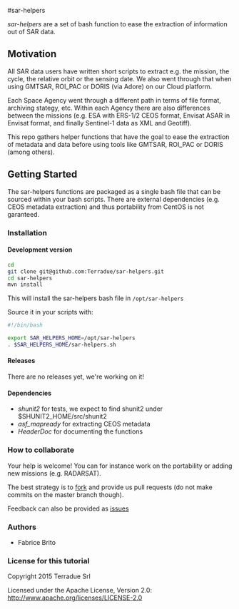 #sar-helpers

*sar-helpers* are a set of bash function to ease the extraction of information out of SAR data.

## Motivation

All SAR data users have written short scripts to extract e.g. the mission, the cycle, the relative orbit or the sensing date.
We also went through that when using GMTSAR, ROI_PAC or DORIS (via Adore) on our Cloud platform. 

Each Space Agency went through a different path in terms of file format, archiving stategy, etc. Within each Agency there are also differences between the missions (e.g. ESA with ERS-1/2 CEOS format, Envisat ASAR in Envisat format, and finally Sentinel-1 data as XML and Geotiff).

This repo gathers helper functions that have the goal to ease the extraction of metadata and data before using tools like GMTSAR, ROI_PAC or DORIS (among others).

## Getting Started 

The sar-helpers functions are packaged as a single bash file that can be sourced within your bash scripts.
There are external dependencies (e.g. CEOS metadata extraction) and thus portability from CentOS is not garanteed. 

### Installation

#### Development version

```bash
cd
git clone git@github.com:Terradue/sar-helpers.git
cd sar-helpers
mvn install
```

This will install the sar-helpers bash file in `/opt/sar-helpers`

Source it in your scripts with:

```bash
#!/bin/bash

export SAR_HELPERS_HOME=/opt/sar-helpers
. $SAR_HELPERS_HOME/sar-helpers.sh
```

#### Releases

There are no releases yet, we're working on it!

#### Dependencies

* *shunit2* for tests, we expect to find shunit2 under $SHUNIT2_HOME/src/shunit2
* *asf_mapready* for extracting CEOS metadata
* *HeaderDoc* for documenting the functions

### How to collaborate

Your help is welcome! You can for instance work on the portability or adding new missions (e.g. RADARSAT).

The best strategy is to [fork](https://github.com/Terradue/sar-helpers/fork) and provide us pull requests (do not make commits on the master branch though).

Feedback can also be provided as [issues](https://github.com/Terradue/sar-helpers/issues/new)

### Authors

* Fabrice Brito

### License for this tutorial

Copyright 2015 Terradue Srl

Licensed under the Apache License, Version 2.0: http://www.apache.org/licenses/LICENSE-2.0

